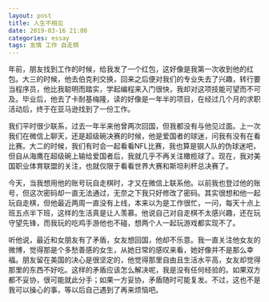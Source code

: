 ```yaml
---
layout: post
title: 人生不相见
date: 2019-03-16 21:00
categories: essay
tags: 友情 工作 自走棋
---
```


年前，朋友找到工作的时候，给我发了一个红包，这好像是我第一次收到他的红包。大三的时候，他去伯克利交换，回来之后便对我们的专业失去了兴趣，转行要当程序员，他比我聪明而踏实，学起编程来入门很快，我却对这项技能可望而不可及。毕业后，他去了卡耐基梅隆，读的好像是一年半的项目，在经过几个月的求职活动后，终于在亚马逊找到了一份工作。

我们平时很少联系，过去一年半来他曾两次回国，但我都没有与他见过面。上一次我们在微信上聊天，还是超级碗决赛的时候，他是爱国者的球迷，问我有没有在看比赛。大二的时候，我们有时会一起看看NFL比赛，我也算是钢人队的伪球迷吧，但自从海鹰在超级碗上输给爱国者后，我就几乎不再关注橄榄球了。现在，我对美国职业体育联盟的关注，也就仅限于看看世界大赛和斯坦利杯总决赛了。

今天，当我想用他的账号玩自走棋时，才又在微信上联系他。以前我也登过他的账号，但这次密码却一直无法通过，无奈之下我只好修改了密码。其实很想和他一起玩自走棋，但他最近两周一直没有上线，本来以为是工作很忙，一问，每天十点上班五点半下班，这样的生活真是让人羡慕。他说自己对自走棋不太感兴趣，还在玩守望先锋，而我玩的吃鸡手游他也不碰，想两个人一起玩游戏都实现不了。

听他说，最近和女朋友有了矛盾，女友想回国，他却不乐意。我一直关注他女友的微博，觉得那是个多愁善感的女生，从她日常的感叹来看，她好像并不是那么幸福。朋友留在美国的决心是很坚定的，他觉得那里自由且生活水平高，女友却觉得那里的东西不好吃。这样的矛盾应该怎么解决呢，我是没有任何经验的。如果双方都不妥协，很可能就此分手；如果一方妥协，矛盾随时可能复发。不过，这也不是我可以操心的事，等以后自己遇到了再来烦恼吧。


